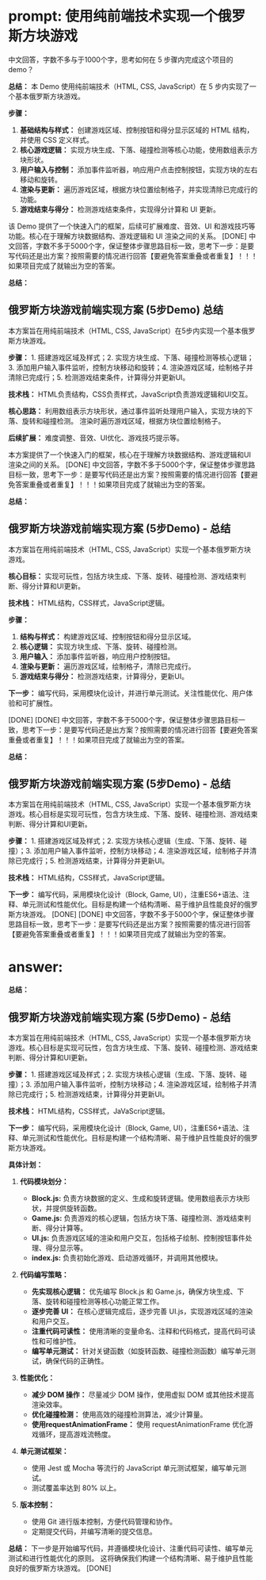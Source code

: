 # prompt: 使用纯前端技术实现一个俄罗斯方块游戏
中文回答，字数不多与于1000个字，思考如何在 5 步骤内完成这个项目的demo？

**总结：** 
本 Demo 使用纯前端技术（HTML, CSS, JavaScript）在 5 步内实现了一个基本俄罗斯方块游戏。

**步骤：**

1.  **基础结构与样式：** 创建游戏区域、控制按钮和得分显示区域的 HTML 结构，并使用 CSS 定义样式。
2.  **核心游戏逻辑：** 实现方块生成、下落、碰撞检测等核心功能，使用数组表示方块形状。
3.  **用户输入与控制：** 添加事件监听器，响应用户点击控制按钮，实现方块的左右移动和旋转。
4.  **渲染与更新：** 遍历游戏区域，根据方块位置绘制格子，并实现清除已完成行的功能。
5.  **游戏结束与得分：** 检测游戏结束条件，实现得分计算和 UI 更新。

该 Demo 提供了一个快速入门的框架，后续可扩展难度、音效、UI 和游戏技巧等功能。核心在于理解方块数据结构、游戏逻辑和 UI 渲染之间的关系。
[DONE]
中文回答，字数不多于5000个字，保证整体步骤思路目标一致，思考下一步：是要写代码还是出方案？按照需要的情况进行回答【要避免答案重叠或者重复】！！！如果项目完成了就输出为空的答案。

**总结：** 
## 俄罗斯方块游戏前端实现方案 (5步Demo) 总结

本方案旨在用纯前端技术（HTML, CSS, JavaScript）在5步内实现一个基本俄罗斯方块游戏。

**步骤：** 1. 搭建游戏区域及样式；2. 实现方块生成、下落、碰撞检测等核心逻辑；3. 添加用户输入事件监听，控制方块移动和旋转；4. 渲染游戏区域，绘制格子并清除已完成行；5. 检测游戏结束条件，计算得分并更新UI。

**技术栈：** HTML负责结构，CSS负责样式，JavaScript负责游戏逻辑和UI交互。

**核心思路：**  利用数组表示方块形状，通过事件监听处理用户输入，实现方块的下落、旋转和碰撞检测。  渲染时遍历游戏区域，根据方块位置绘制格子。

**后续扩展：** 难度调整、音效、UI优化、游戏技巧提示等。

本方案提供了一个快速入门的框架，核心在于理解方块数据结构、游戏逻辑和UI渲染之间的关系。
[DONE]
中文回答，字数不多于5000个字，保证整体步骤思路目标一致，思考下一步：是要写代码还是出方案？按照需要的情况进行回答【要避免答案重叠或者重复】！！！如果项目完成了就输出为空的答案。

**总结：** 
## 俄罗斯方块游戏前端实现方案 (5步Demo) - 总结

本方案旨在用纯前端技术（HTML, CSS, JavaScript）实现一个基本俄罗斯方块游戏。

**核心目标：** 实现可玩性，包括方块生成、下落、旋转、碰撞检测、游戏结束判断、得分计算和UI更新。

**技术栈：** HTML结构，CSS样式，JavaScript逻辑。

**步骤：**

1. **结构与样式：** 构建游戏区域、控制按钮和得分显示区域。
2. **核心逻辑：** 实现方块生成、下落、旋转、碰撞检测。
3. **用户输入：** 添加事件监听器，响应用户控制按钮。
4. **渲染与更新：** 遍历游戏区域，绘制格子，清除已完成行。
5. **游戏结束与得分：** 检测游戏结束，计算得分，更新UI。

**下一步：** 编写代码，采用模块化设计，并进行单元测试。关注性能优化、用户体验和可扩展性。

[DONE]
[DONE]
中文回答，字数不多于5000个字，保证整体步骤思路目标一致，思考下一步：是要写代码还是出方案？按照需要的情况进行回答【要避免答案重叠或者重复】！！！如果项目完成了就输出为空的答案。

**总结：** 
## 俄罗斯方块游戏前端实现方案 (5步Demo) - 总结

本方案旨在用纯前端技术（HTML, CSS, JavaScript）实现一个基本俄罗斯方块游戏。核心目标是实现可玩性，包含方块生成、下落、旋转、碰撞检测、游戏结束判断、得分计算和UI更新。

**步骤：** 1. 搭建游戏区域及样式；2. 实现方块核心逻辑（生成、下落、旋转、碰撞）；3. 添加用户输入事件监听，控制方块移动；4. 渲染游戏区域，绘制格子并清除已完成行；5. 检测游戏结束，计算得分并更新UI。

**技术栈：** HTML结构，CSS样式，JavaScript逻辑。

**下一步：** 编写代码，采用模块化设计（Block, Game, UI），注重ES6+语法、注释、单元测试和性能优化。目标是构建一个结构清晰、易于维护且性能良好的俄罗斯方块游戏。
[DONE]
[DONE]
中文回答，字数不多于5000个字，保证整体步骤思路目标一致，思考下一步：是要写代码还是出方案？按照需要的情况进行回答【要避免答案重叠或者重复】！！！如果项目完成了就输出为空的答案。

# answer: 
 **总结：** 
## 俄罗斯方块游戏前端实现方案 (5步Demo) - 总结
本方案旨在用纯前端技术（HTML, CSS, JavaScript）实现一个基本俄罗斯方块游戏。核心目标是实现可玩性，包含方块生成、下落、旋转、碰撞检测、游戏结束判断、得分计算和UI更新。

**步骤：** 1. 搭建游戏区域及样式；2. 实现方块核心逻辑（生成、下落、旋转、碰撞）；3. 添加用户输入事件监听，控制方块移动；4. 渲染游戏区域，绘制格子并清除已完成行；5. 检测游戏结束，计算得分并更新UI。

**技术栈：** HTML结构，CSS样式，JaVaScript逻辑。

**下一步：** 编写代码，采用模块化设计（Block, Game, UI），注重ES6+语法、注释、单元测试和性能优化。目标是构建一个结构清晰、易于维护且性能良好的俄罗斯方块游戏。

**具体计划：**

1. **代码模块划分：**
    *   **Block.js:**  负责方块数据的定义、生成和旋转逻辑。使用数组表示方块形状，并提供旋转函数。
    *   **Game.js:** 负责游戏的核心逻辑，包括方块下落、碰撞检测、游戏结束判断、得分计算等。
    *   **UI.js:** 负责游戏区域的渲染和用户交互，包括格子绘制、控制按钮事件处理、得分显示等。
    *   **index.js:** 负责初始化游戏、启动游戏循环，并调用其他模块。

2. **代码编写策略：**
    *   **先实现核心逻辑：**  优先编写 Block.js 和 Game.js，确保方块生成、下落、旋转和碰撞检测等核心功能正常工作。
    *   **逐步完善 UI：**  在核心逻辑完成后，逐步完善 UI.js，实现游戏区域的渲染和用户交互。
    *   **注重代码可读性：**  使用清晰的变量命名、注释和代码格式，提高代码可读性和可维护性。
    *   **编写单元测试：**  针对关键函数（如旋转函数、碰撞检测函数）编写单元测试，确保代码的正确性。

3. **性能优化：**
    *   **减少 DOM 操作：**  尽量减少 DOM 操作，使用虚拟 DOM 或其他技术提高渲染效率。
    *   **优化碰撞检测：**  使用高效的碰撞检测算法，减少计算量。
    *   **使用requestAnimationFrame：**  使用 requestAnimationFrame 优化游戏循环，提高游戏流畅度。

4. **单元测试框架：**
    *   使用 Jest 或 Mocha 等流行的 JavaScript 单元测试框架，编写单元测试。
    *   测试覆盖率达到 80% 以上。

5. **版本控制：**
    *   使用 Git 进行版本控制，方便代码管理和协作。
    *   定期提交代码，并编写清晰的提交信息。

**总结：**  下一步是开始编写代码，并遵循模块化设计、注重代码可读性、编写单元测试和进行性能优化的原则。  这将确保我们构建一个结构清晰、易于维护且性能良好的俄罗斯方块游戏。
[DONE]

